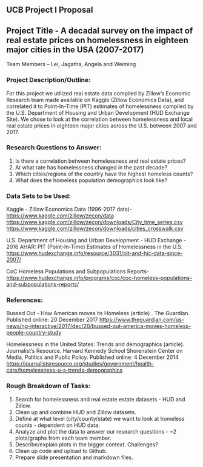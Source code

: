 ## UCB Project I Proposal

## Project Title - A decadal survey on the impact of real estate prices on homelessness in eighteen major cities in the USA (2007-2017)  
Team Members – Lei, Jagatha, Angela and Weiming

### Project Description/Outline:
For this project we utilized real estate data compiled by Zillow’s Economic Research team made available on Kaggle (Zillow Economics Data), and correlated it to Point-In-Time (PIT) estimates of homelessness compiled by the U.S. Department of Housing and Urban Development (HUD Exchange Site).  We chose to look at the correlation between homelessness and local real estate prices in eighteen major cities across the U.S. between 2007 and 2017. 

### Research Questions to Answer:
1. Is there a correlation between homelessness and real estate prices? 
2. At what rate has homelessness changed in the past decade? 
3. Which cities/regions of the country have the highest homeless counts?
4. What does the homeless population demographics look like? 

### Data Sets to be Used:
Kaggle - Zillow Economics Data (1996-2017 data)- https://www.kaggle.com/zillow/zecon/data 
https://www.kaggle.com/zillow/zecon/downloads/City_time_series.csv
https://www.kaggle.com/zillow/zecon/downloads/cities_crosswalk.csv

U.S. Department of Housing and Urban Development - HUD Exchange - 
2016 AHAR: PIT (Point-In-Time) Estimates of Homelessness in the U.S.
https://www.hudexchange.info/resource/3031/pit-and-hic-data-since-2007/

CoC Homeless Populations and Subpopulations Reports-
https://www.hudexchange.info/programs/coc/coc-homeless-populations-and-subpopulations-reports/ 

### References:
Bussed Out - How American moves its Homeless (article) . The Guardian. Published online: 20 December 2017 https://www.theguardian.com/us-news/ng-interactive/2017/dec/20/bussed-out-america-moves-homeless-people-country-study 

Homelessness in the United States: Trends and demographics (article). Journalist’s Resource. Harvard Kennedy School Shorenstein Center on Media, Politics and Public Policy. Published online: 4 December 2014 https://journalistsresource.org/studies/government/health-care/homelessness-u-s-trends-demographics

### Rough Breakdown of Tasks:
1. Search for homelessness and real estate estate datasets - HUD and Zillow.
2. Clean up and combine HUD and Zillow datasets.
3. Define at what level (city/county/state) we want to look at homeless counts - dependent on HUD data.
4. Analyze and  plot the data to answer our research questions - ~2 plots/graphs from each team member.
5. Describe/explain plots in the bigger context. Challenges?
6. Clean up code and upload to Github.
7. Prepare slide presentation and markdown files.
